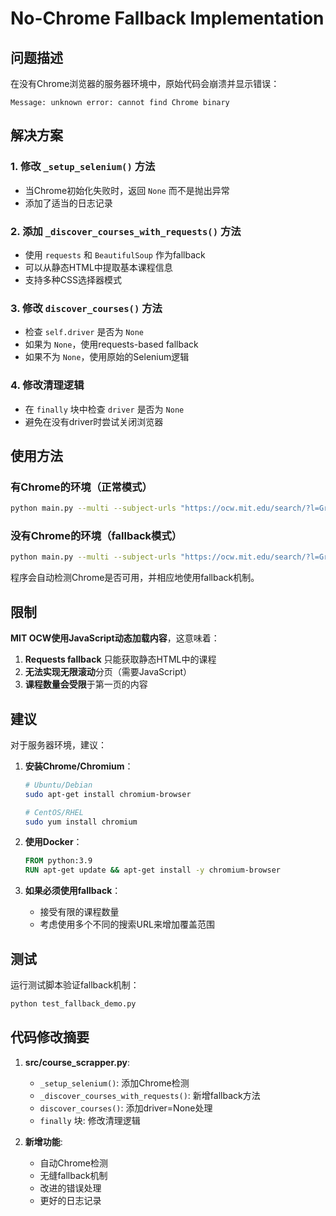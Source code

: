 # No-Chrome Fallback Implementation

## 问题描述
在没有Chrome浏览器的服务器环境中，原始代码会崩溃并显示错误：
```
Message: unknown error: cannot find Chrome binary
```

## 解决方案

### 1. 修改 `_setup_selenium()` 方法
- 当Chrome初始化失败时，返回 `None` 而不是抛出异常
- 添加了适当的日志记录

### 2. 添加 `_discover_courses_with_requests()` 方法
- 使用 `requests` 和 `BeautifulSoup` 作为fallback
- 可以从静态HTML中提取基本课程信息
- 支持多种CSS选择器模式

### 3. 修改 `discover_courses()` 方法
- 检查 `self.driver` 是否为 `None`
- 如果为 `None`，使用requests-based fallback
- 如果不为 `None`，使用原始的Selenium逻辑

### 4. 修改清理逻辑
- 在 `finally` 块中检查 `driver` 是否为 `None`
- 避免在没有driver时尝试关闭浏览器

## 使用方法

### 有Chrome的环境（正常模式）
```bash
python main.py --multi --subject-urls "https://ocw.mit.edu/search/?l=Graduate" --download-dir "courses"
```

### 没有Chrome的环境（fallback模式）
```bash
python main.py --multi --subject-urls "https://ocw.mit.edu/search/?l=Graduate" --download-dir "courses"
```

程序会自动检测Chrome是否可用，并相应地使用fallback机制。

## 限制

**MIT OCW使用JavaScript动态加载内容**，这意味着：

1. **Requests fallback** 只能获取静态HTML中的课程
2. **无法实现无限滚动**分页（需要JavaScript）
3. **课程数量会受限**于第一页的内容

## 建议

对于服务器环境，建议：

1. **安装Chrome/Chromium**：
   ```bash
   # Ubuntu/Debian
   sudo apt-get install chromium-browser
   
   # CentOS/RHEL
   sudo yum install chromium
   ```

2. **使用Docker**：
   ```dockerfile
   FROM python:3.9
   RUN apt-get update && apt-get install -y chromium-browser
   ```

3. **如果必须使用fallback**：
   - 接受有限的课程数量
   - 考虑使用多个不同的搜索URL来增加覆盖范围

## 测试

运行测试脚本验证fallback机制：
```bash
python test_fallback_demo.py
```

## 代码修改摘要

1. **src/course_scrapper.py**:
   - `_setup_selenium()`: 添加Chrome检测
   - `_discover_courses_with_requests()`: 新增fallback方法
   - `discover_courses()`: 添加driver=None处理
   - `finally` 块: 修改清理逻辑

2. **新增功能**:
   - 自动Chrome检测
   - 无缝fallback机制
   - 改进的错误处理
   - 更好的日志记录